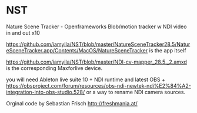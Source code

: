 # NST
Nature Scene Tracker - Openframeworks Blob/motion tracker w NDI video in and out x10

https://github.com/iamyila/NST/blob/master/NatureSceneTracker28.5/NatureSceneTracker.app/Contents/MacOS/NatureSceneTracker is the app itself

https://github.com/iamyila/NST/blob/master/NDI-cv-mapper_28.5._2.amxd is the corresponding Maxforlive device. 
  
you will need Ableton live suite 10 + NDI runtime and latest OBS + https://obsproject.com/forum/resources/obs-ndi-newtek-ndi%E2%84%A2-integration-into-obs-studio.528/ or a way to rename NDI camera sources. 

Orginal code by Sebastian Frisch http://freshmania.at/

